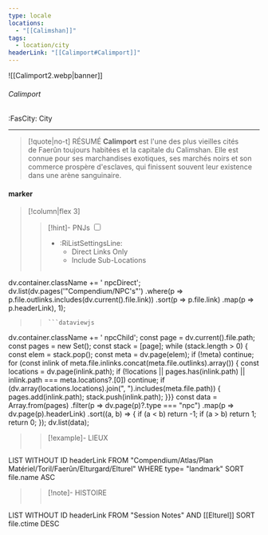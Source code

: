 ```yaml
---
type: locale
locations:
  - "[[Calimshan]]"
tags:
  - location/city
headerLink: "[[Calimport#Calimport]]"
---
```


![[Calimport2.webp|banner]]
###### Calimport
<span class="sub2">:FasCity: City</span>
___

> [!quote|no-t] RÉSUMÉ
>**Calimport** est l'une des plus vieilles cités de Faerûn toujours habitées et la capitale du Calimshan. Elle est connue pour ses marchandises exotiques, ses marchés noirs et son commerce prospère d'esclaves, qui finissent souvent leur existence dans une arène sanguinaire.

#### marker
> [!column|flex 3]
> > [!hint]-  PNJs
> > <input type="checkbox" id="npc"/><ul class="sortMenu"><li class="sortIcon">:RiListSettingsLine:<ul class="dropdown npcedit"><li><label for="npc" class="directLabel active">Direct Links Only</label></li><li><label for="npc" class="childLabel">Include Sub-Locations</label></li></ul></li></ul>
> >```dataviewjs
dv.container.className += ' npcDirect';
dv.list(dv.pages('"Compendium/NPC\'s"')
 .where(p => p.file.outlinks.includes(dv.current().file.link))
.sort(p => p.file.link)
.map(p => p.headerLink), 1);
>>```
>>```dataviewjs
dv.container.className += ' npcChild';
const page = dv.current().file.path;
const pages = new Set();
const stack = [page];
while (stack.length > 0) {
const elem = stack.pop();
const meta = dv.page(elem);
if (!meta) continue;
for (const inlink of meta.file.inlinks.concat(meta.file.outlinks).array()) {
const locations = dv.page(inlink.path);
if (!locations || pages.has(inlink.path) || inlink.path === meta.locations?.[0]) continue;
 if (dv.array(locations.locations).join(", ").includes(meta.file.path)) {
 pages.add(inlink.path);
 stack.push(inlink.path);
}}}
const data = Array.from(pages)
.filter(p => dv.page(p)?.type === "npc")
.map(p => dv.page(p).headerLink)
.sort((a, b) => {
if (a < b) return -1;
if (a > b) return 1;
return 0;
});
dv.list(data);
> 
>> [!example]- LIEUX
>>```dataview
LIST WITHOUT ID headerLink
FROM "Compendium/Atlas/Plan Matériel/Toril/Faerûn/Elturgard/Elturel"
WHERE type= "landmark"
SORT file.name ASC
>
>> [!note]- HISTOIRE
>>```dataview
LIST WITHOUT ID headerLink
FROM "Session Notes" AND [[Elturel]]
SORT file.ctime DESC